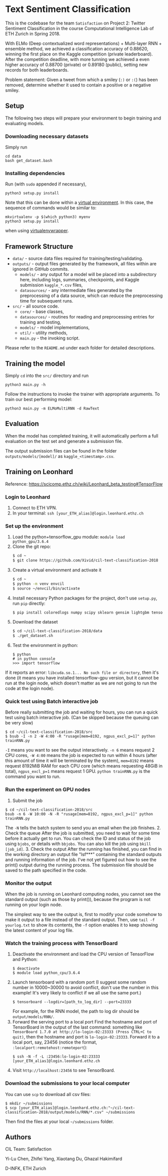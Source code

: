 # Text Sentiment Classification

This is the codebase for the team `Satisfaction` on Project 2: Twitter Sentiment Classification in the course Computational Intelligence Lab of ETH Zurich in Spring 2018. 

With ELMo (Deep contextualized word representations) + Multi-layer RNN + ensemble method, we achieved a classification accuracy of 0.88620, winning the first place on the Kaggle competition (private leaderboard). After the competition deadline, with more tunning we achieved a even higher accuracy of 0.88700 (private) or 0.89180 (public), setting new records for both leaderboards.

Problem statement: Given a tweet from which a smiley (`:)` or `:(`) has been removed, determine whether it used to contain a positive or a negative smiley.

## Setup

The following two steps will prepare your environment to begin training and evaluating models.

### Downloading necessary datasets

Simply run

```
cd data
bash get_dataset.bash
```

### Installing dependencies

Run (with `sudo` appended if necessary),
```
python3 setup.py install
```

Note that this can be done within a [virtual environment](https://docs.python.org/3/tutorial/venv.html). In this case, the sequence of commands would be similar to:
```
mkvirtualenv -p $(which python3) myenv
python3 setup.py install
```

when using [virtualenvwrapper](https://virtualenvwrapper.readthedocs.io/en/latest/).


## Framework Structure
* `data/` - source data files required for training/testing/validating.
* `outputs/` - output files generated by the framework, all files within are ignored in GitHub commits.
    * `models/` - any output for a model will be placed into a subdirectory here, including logs, summaries, checkpoints, and Kaggle submission `kaggle_*.csv` files, 
    * `datasources/` - any intermediate files generated by the preprocessing of a data source, which can reduce the preprocessing time for subsequent runs.
* `src/` - all source code.
    * `core/` - base classes,
    * `datasources/` - routines for reading and preprocessing entries for training and testing,
    * `models/` - model implementations,
    * `util/` - utility methods,
    * `main.py` - the invoking script.

Please refer to the `README.md` under each folder for detailed descriptions.

## Training the model

Simply `cd` into the `src/` directory and run
```
python3 main.py -h
```
Follow the instructions to invoke the trainer with appropriate arguments. To train our best performing model:
```
python3 main.py -m ELMoMultiRNN -d RawText
```

## Evaluation
When the model has completed training, it will automatically perform a full evaluation on the test set and generate a submission file.

The output submission files can be found in the folder `outputs/models/[model]/` as `kaggle_<timestamp>.csv`.

## Training on Leonhard
Reference: https://scicomp.ethz.ch/wiki/Leonhard_beta_testing#TensorFlow

### Login to Leonhard
1. Connect to ETH VPN.
2. In your terminal: 
`ssh [your_ETH_alias]@login.leonhard.ethz.ch`

### Set up the environment
1. Load the python+tensorflow_gpu module: 
`module load python_gpu/3.6.4`
2. Clone the git repo:
    ```bash
    $ cd ~
    $ git clone https://github.com/Xivid/cil-text-classification-2018
    ```
3. Create a virtual environment and activate it
    ```bash
    $ cd ~
    $ python -m venv envcil
    $ source ~/envcil/bin/activate
    ```
4. Install necessary Python packages for the project, don't use `setup.py`, run `pip` directly:
    ```bash
    $ pip install coloredlogs numpy scipy sklearn gensim lightgbm tensorflow-gpu
    ```
5. Download the dataset
    ``` bash
    $ cd ~/cil-text-classification-2018/data
    $ ./get_dataset.sh
    ```
6. Test the environment in python:
    ```
    $ python
    # in python console
    >>> import tensorflow
    ```
If it reports an error: `libcuda.so.1... No such file or directory`, then it's done (it means you have installed tensorflow-gpu version, but it cannot be run at the login node, which doesn't matter as we are not going to run the code at the login node).

### Quick test using Batch interactive job
Before really submitting the job and waiting for hours, you can run a quick test using batch interactive job. (Can be skipped because the queuing can be very slow)

```
$ cd ~/cil-text-classification-2018/src
$ bsub -I -n 2 -W 4:00 -R "rusage[mem=8192, ngpus_excl_p=1]" python trainRNN.py
```

`-I` means you want to see the output interactively. `-n 6` means request 2 CPU cores, `-W 4:00` means the job is expected to run within 4 hours (after this amount of time it will be terminated by the system), `mem=8192` means request 8192MiB RAM for each CPU core (which means requesting 48GiB in total), `ngpus_excl_p=1` means request 1 GPU. `python trainRNN.py` is the command you want to run.

### Run the experiment on GPU nodes
1. Submit the job
```shell
$ cd ~/cil-text-classification-2018/src
bsub -n 6 -W 10:00 -N -R "rusage[mem=8192, ngpus_excl_p=1]" python trainRNN.py
```
The `-N` tells the batch system to send you an email when the job finishes.
2. Check the queue
After the job is submitted, you need to wait for some time before it actually get to run. You can check the ID and status of the job using `bjobs`, or details with `bbjobs`. 
You can also kill the job using `bkill [job_id]`.
3. Check the output
After the running has finished, you can find in the working directory an output file "lsf***" containing the standard outputs and running information of the job. I've not yet figured out how to see the print() output during the running process. 
The submission file should be saved to the path specified in the code.

### Monitor the output
When the job is running on Leonhard computing nodes, you cannot see the standard output (such as those by print()), because the program is not running on your login node. 

The simplest way to see the output is, first to modify your code somehow to make it output to a file instead of the standard output. Then, use `tail -f yourlog.txt` to show its contents, the `-f` option enables it to keep showing the latest content of your log file.

### Watch the training process with TensorBoard
1. Deactivate the environment and load the CPU version of TensorFlow and Python:
    ```
    $ deactivate
    $ module load python_cpu/3.6.4
    ```
2. Launch tensorboard with a random port (I suggest some random number in 10000~30000 to avoid conflict, don't use the number in this example! It's very likely to conflict if we all use the same port.)
    ```
    $ tensorboard --logdir=[path_to_log_dir] --port=23333
    ```
    For example, for the RNN model, the path to log dir should be `output/models/RNN/`.
3. Forward the serving port to a local port
Find the hostname and port of TensorBoard in the output of the last command: something like `TensorBoard 1.7.0 at http://lo-login-02:23333 (Press CTRL+C to quit)`, then the hostname and port is `lo-login-02:23333`.
Forward it to a local port, say, 23456 (notice the format, `:localport:remotehost:remoteport`):
    ```
    $ ssh -N -f -L :23456:lo-login-02:23333 [your_ETH_alias]@login.leonhard.ethz.ch
    ```
4. Visit `http://localhost:23456` to see TensorBoard.

### Download the submissions to your local computer
You can use `scp` to download all csv files:

```
$ mkdir ~/submissions
$ scp [your_ETH_alias]@login.leonhard.ethz.ch:"~/cil-text-classification-2018/output/models/RNN/*.csv" ~/submissions
```
Then find the files at your local `~/submissions` folder.

## Authors
CIL Team: Satisfaction

Yi-Lu Chen, Zhifei Yang, Xiaotang Du, Ghazal Hakimifard

D-INFK, ETH Zurich
